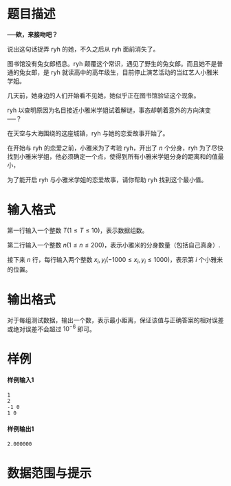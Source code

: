 
# 题目描述

****──欸，来接吻吧？****

说出这句话捉弄 ryh 的她，不久之后从 ryh 面前消失了。

图书馆没有兔女郎栖息。ryh 颠覆这个常识，遇见了野生的兔女郎。而且她不是普通的兔女郎，是 ryh 就读高中的高年级生，目前停止演艺活动的当红艺人小雅米学姐。

几天前，她身边的人们开始看不见她，她似乎正在图书馆验证这个现象。

ryh 以查明原因为名目接近小雅米学姐试着解谜，事态却朝着意外的方向演变──？

在天空与大海围绕的这座城镇，ryh 与她的恋爱故事开始了。

在开始与 ryh 的恋爱之前，小雅米为了考验 ryh，开出了 $n$ 个分身，ryh 为了尽快找到小雅米学姐，他必须确定一个点，使得到所有小雅米学姐分身的距离和的值最小，

为了能开启 ryh 与小雅米学姐的恋爱故事，请你帮助 ryh 找到这个最小值。

# 输入格式

第一行输入一个整数 $T(1\leq T\leq 10)$，表示数据组数。

第二行输入一个整数 $n(1\leq n\leq 200)$，表示小雅米的分身数量（包括自己真身）.

接下来 $n$ 行，每行输入两个整数 $x_i, y_i(-1000\leq x_i,y_i\leq 1000)$，表示第 $i$ 个小雅米的位置。

# 输出格式

对于每组测试数据，输出一个数，表示最小距离，保证该值与正确答案的相对误差或绝对误差不会超过 $10^{-6}$ 即可。

# 样例

#### 样例输入1

```plain
1
2
-1 0
1 0
```

#### 样例输出1

```plain
2.000000
```

# 数据范围与提示



